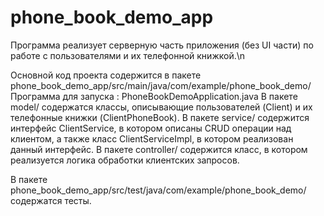 # phone_book_demo_app

Программа реализует серверную часть приложения (без UI части) по работе с пользователями и их телефонной книжкой.\n

Основной код проекта содержится в пакете phone_book_demo_app/src/main/java/com/example/phone_book_demo/
Программа для запуска : PhoneBookDemoApplication.java
В пакете model/ содержатся классы, описывающие пользователей (Client) и их телефонные книжки (ClientPhoneBook).
В пакете service/ содержится интерфейс ClientService, в котором описаны CRUD операции над клиентом, а также класс ClientServiceImpl, в котором реализован данный интерфейс.
В пакете controller/ содержится класс, в котором реализуется логика обработки клиентских запросов.

В пакете phone_book_demo_app/src/test/java/com/example/phone_book_demo/ содержатся тесты.
